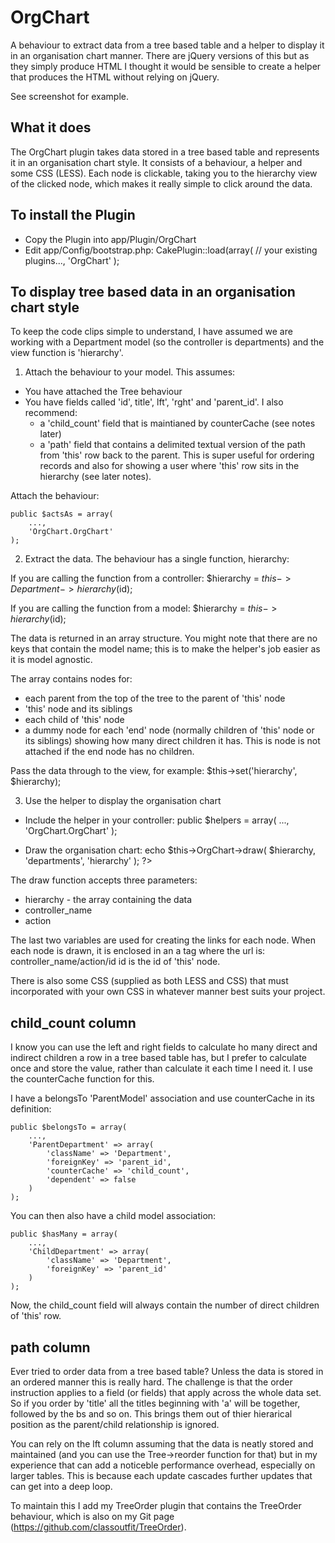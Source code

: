 OrgChart
=============

A behaviour to extract data from a tree based table and a helper to display it in an organisation chart manner. There are jQuery versions of this but as they simply produce HTML I thought it would be sensible to create a helper that produces the HTML without relying on jQuery.

See screenshot for example.

What it does
------------

The OrgChart plugin takes data stored in a tree based table and represents it in an organisation chart style. It consists of a behaviour, a helper and some CSS (LESS). Each node is clickable, taking you to the hierarchy view of the clicked node, which makes it really simple to click around the data.

To install the Plugin
---------------------
* Copy the Plugin into app/Plugin/OrgChart
* Edit app/Config/bootstrap.php:
	CakePlugin::load(array(
		// your existing plugins...,
		'OrgChart'
	);

To display tree based data in an organisation chart style
---------------------------------------------------------

To keep the code clips simple to understand, I have assumed we are working with a Department model (so the controller is departments) and the view function is 'hierarchy'.

1) Attach the behaviour to your model. This assumes:
* You have attached the Tree behaviour
* You have fields called 'id', title', lft', 'rght' and 'parent_id'. I also recommend:
	* a 'child_count' field that is maintianed by counterCache (see notes later)
	* a 'path' field that contains a delimited textual version of the path from 'this' row back to the parent. This is super useful for ordering records and also for showing a user where 'this' row sits in the hierarchy (see later notes).

Attach the behaviour:

	public $actsAs = array(
		...,
		'OrgChart.OrgChart'
	);

2) Extract the data. The behaviour has a single function, hierarchy:

If you are calling the function from a controller:
	$hierarchy = $this->Department->hierarchy($id);

If you are calling the function from a model:
	$hierarchy = $this->hierarchy($id);

The data is returned in an array structure. You might note that there are no keys that contain the model name; this is to make the helper's job easier as it is model agnostic.

The array contains nodes for:

* each parent from the top of the tree to the parent of 'this' node
* 'this' node and its siblings
* each child of 'this' node
* a dummy node for each 'end' node (normally children of 'this' node or its siblings) showing how many direct children it has. This is node is not attached if the end node has no children.

Pass the data through to the view, for example:
$this->set('hierarchy', $hierarchy);

3) Use the helper to display the organisation chart
* Include the helper in your controller:
	public $helpers = array(
		...,
		'OrgChart.OrgChart'
	);

* Draw the organisation chart:
	echo $this->OrgChart->draw(
		$hierarchy,
		'departments',
		'hierarchy'
	); ?>

The draw function accepts three parameters:
* hierarchy - the array containing the data
* controller_name
* action

The last two variables are used for creating the links for each node. When each node is drawn, it is enclosed in an a tag where the url is:
	controller_name/action/id
id is the id of 'this' node.

There is also some CSS (supplied as both LESS and CSS) that must incorporated with your own CSS in whatever manner best suits your project.

child_count column
------------------

I know you can use the left and right fields to calculate ho many direct and indirect children a row in a tree based table has, but I prefer to calculate once and store the value, rather than calculate it each time I need it. I use the counterCache function for this.

I have a belongsTo 'ParentModel' association and use counterCache in its definition:

	public $belongsTo = array(
		...,
		'ParentDepartment' => array(
			'className' => 'Department',
			'foreignKey' => 'parent_id',
			'counterCache' => 'child_count',
			'dependent' => false
		)
	);

You can then also have a child model association:

	public $hasMany = array(
		...,
		'ChildDepartment' => array(
			'className' => 'Department',
			'foreignKey' => 'parent_id'
		)
	);

Now, the child_count field will always contain the number of direct children of 'this' row.

path column
-----------

Ever tried to order data from a tree based table? Unless the data is stored in an ordered manner this is really hard. The challenge is that the order instruction applies to a field (or fields) that apply across the whole data set. So if you order by 'title' all the titles beginning with 'a' will be together, followed by the bs and so on. This brings them out of thier hierarical position as the parent/child relationship is ignored.

You can rely on the lft column assuming that the data is neatly stored and maintained (and you can use the Tree->reorder function for that) but in my experience that can add a noticeble performance overhead, especially on larger tables. This is because each update cascades further updates that can get into a deep loop.

To maintain this I add my TreeOrder plugin that contains the TreeOrder behaviour, which is also on my Git page (https://github.com/classoutfit/TreeOrder).